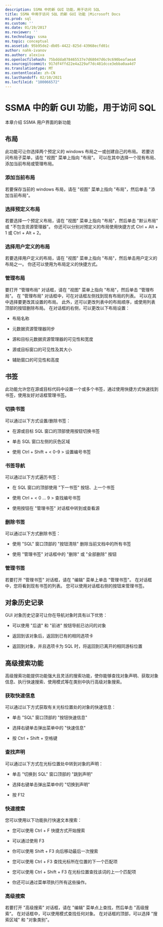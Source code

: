 ```yaml
---
description: SSMA 中的新 GUI 功能，用于访问 SQL
title: SSMA 中用于访问 SQL 的新 GUI 功能 |Microsoft Docs
ms.prod: sql
ms.custom: ''
ms.date: 01/19/2017
ms.reviewer: ''
ms.technology: ssma
ms.topic: conceptual
ms.assetid: 95b95de2-db05-4422-825d-43968ecfd01c
author: nahk-ivanov
ms.author: alexiva
ms.openlocfilehash: 75bddda078465537e7d68047d6c9c690beafaea4
ms.sourcegitcommit: 917df4ffd22e4a229af7dc481dcce3ebba0aa4d7
ms.translationtype: MT
ms.contentlocale: zh-CN
ms.lasthandoff: 02/10/2021
ms.locfileid: "100066572"
---
```

# <a name="new-gui-features-in-ssma-for-access-to-sql"></a>SSMA 中的新 GUI 功能，用于访问 SQL
本章介绍 SSMA 用户界面的新功能  
  
## <a name="layouts"></a>布局  
此功能可让你选择两个预定义的 windows 布局之一或创建自己的布局。 若要访问布局子菜单，请在 "视图" 菜单上指向 "布局"。 可以在其中选择一个现有布局、添加当前布局或管理布局。  
  
### <a name="add-current-layout"></a>添加当前布局  
若要保存当前的 windows 布局，请在 "视图" 菜单上指向 "布局"，然后单击 "添加当前布局"。  
  
### <a name="choose-predefined-layout"></a>选择预定义布局  
若要选择一个预定义布局，请在 "视图" 菜单上指向 "布局"，然后单击 "默认布局" 或 "不包含资源管理器"。 你还可以分别对预定义的布局使用快捷方式 Ctrl + Alt + 1 或 Ctrl + Alt + 2。  
  
### <a name="choose-user-defined-layout"></a>选择用户定义的布局  
若要选择用户定义的布局，请在 "视图" 菜单上指向 "布局"，然后单击用户定义的布局之一。 你还可以使用为布局定义的快捷方式。  
  
### <a name="manage-layouts"></a>管理布局  
要打开 "管理布局" 对话框，请在 "视图" 菜单上指向 "布局"，然后单击 "管理布局"。 在 "管理布局" 对话框中，可在对话框左侧找到现有布局的列表。 可以在其中选择要更改其设置的布局。 此外，还可以更改列表中的布局顺序，或使用列表顶部的按钮删除布局。 在对话框的右侧，可以更改以下布局设置：  
  
-   布局名称  
  
-   元数据资源管理器同步  
  
-   源和目标元数据资源管理器的可见性和宽度  
  
-   源或目标窗口的可见性及其大小  
  
-   辅助窗口的可见性和高度  
  
## <a name="bookmarks"></a>书签  
此功能允许您在源或目标代码中设置一个或多个书签，通过使用快捷方式快速找到书签，使用友好对话框管理书签。  
  
### <a name="toggle-bookmark"></a>切换书签  
可以通过以下方式设置/删除书签：  
  
-   在源或目标 SQL 窗口的顶部使用按钮切换书签  
  
-   单击 SQL 窗口左侧的灰色区域  
  
-   使用 Ctrl + Shift + &lt; 0-9 &gt; 设置编号书签  
  
### <a name="bookmark-navigation"></a>书签导航  
可以通过以下方式遍历书签：  
  
-   在 SQL 窗口的顶部使用 "下一书签" 按钮、上一个书签  
  
-   使用 Ctrl + &lt; 0 ... 9 &gt; 查找编号书签  
  
-   使用按钮在 "管理书签" 对话框中转到或查看源  
  
### <a name="removing-bookmark"></a>删除书签  
可以通过以下方式删除书签：  
  
-   使用 "SQL" 窗口顶部的 "按钮清除" 删除当前文档中的所有书签  
  
-   使用 "管理书签" 对话框中的 "删除" 或 "全部删除" 按钮  
  
### <a name="manage-bookmarks"></a>管理书签  
若要打开 "管理书签" 对话框，请在 "编辑" 菜单上单击 "管理书签"。 在对话框中，您将看到现有书签的列表。 您可以使用对话框右侧的按钮来管理书签。  
  
## <a name="object-history"></a>对象历史记录  
GUI 对象历史记录可让你在导航对象时具有以下优势：  
  
-   可以使用 "后退" 和 "前进" 按钮导航已访问的对象  
  
-   返回到该对象后，返回到已有的相同选项卡  
  
-   返回到对象，并且选项卡为 SQL 时，将返回到已离开的相同游标位置  
  
## <a name="advanced-search-capabilities"></a>高级搜索功能  
高级搜索功能提供功能强大且灵活的搜索功能，使你能够查找对象声明、获取对象信息、执行快速搜索、使用模式等在类别中执行高级对象搜索。  
  
### <a name="get-quick-information"></a>获取快速信息  
可以通过以下方式获取有关光标位置处的对象的快速信息：  
  
-   单击 "SQL" 窗口顶部的 "按钮快速信息"  
  
-   选择右键单击弹出菜单中的 "快速信息"  
  
-   按 Ctrl + Shift + 空格键  
  
### <a name="find-declaration"></a>查找声明  
可以通过以下方式在光标位置处中转到对象的声明：  
  
-   单击 "切换到 SQL" 窗口顶部的 "跳到声明"  
  
-   选择右键单击弹出菜单中的 "切换到声明"  
  
-   按 F12  
  
### <a name="quick-search"></a>快速搜索  
您可以使用以下功能执行快速文本搜索：  
  
-   您可以使用 Ctrl + F 快捷方式开始搜索  
  
-   可以通过使用 F3  
  
-   你可以使用 Shift + F3 向后移动最后一次搜索  
  
-   您可以使用 Ctrl + F3 查找光标所在位置的下一个匹配项  
  
-   您可以使用 Ctrl + Shift + F3 在光标位置查找该词的上一个匹配项  
  
-   你还可以通过菜单项执行所有这些操作。  
  
### <a name="advanced-search"></a>高级搜索  
若要打开 "高级搜索" 对话框，请在 "编辑" 菜单点上查找，然后单击 "高级搜索"。 在对话框中，可以使用模式查找任何对象。 在对话框的顶部，可以选择 "搜索区域" 和 "对象类别"。  
  
